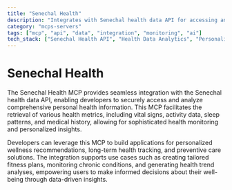 ```yaml
---
title: "Senechal Health"
description: "Integrates with Senechal health data API for accessing and analyzing personal health information to support wellness and monitoring applications."
category: "mcps-servers"
tags: ["mcp", "api", "data", "integration", "monitoring", "ai"]
tech_stack: ["Senechal Health API", "Health Data Analytics", "Personalized Wellness", "Health Monitoring"]
---
```


# Senechal Health

The Senechal Health MCP provides seamless integration with the Senechal health data API, enabling developers to securely access and analyze comprehensive personal health information. This MCP facilitates the retrieval of various health metrics, including vital signs, activity data, sleep patterns, and medical history, allowing for sophisticated health monitoring and personalized insights.

Developers can leverage this MCP to build applications for personalized wellness recommendations, long-term health tracking, and preventive care solutions. The integration supports use cases such as creating tailored fitness plans, monitoring chronic conditions, and generating health trend analyses, empowering users to make informed decisions about their well-being through data-driven insights.
